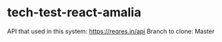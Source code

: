 # tech-test-react-amalia
API that used in this system: https://reqres.in/api
Branch to clone: Master


